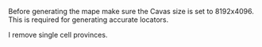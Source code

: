 Before generating the mape make sure the Cavas size is set to 8192x4096. This is required for generating accurate locators.

I remove single cell provinces.